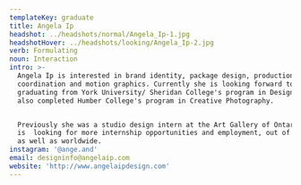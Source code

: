 ```yaml
---
templateKey: graduate
title: Angela Ip
headshot: ../headshots/normal/Angela_Ip-1.jpg
headshotHover: ../headshots/looking/Angela_Ip-2.jpg
verb: Formulating
noun: Interaction
intro: >-
  Angela Ip is interested in brand identity, package design, production
  coordination and motion graphics. Currently she is looking forward to
  graduating from York University/ Sheridan College's program in Design and has
  also completed Humber College's program in Creative Photography. 


  Previously she was a studio design intern at the Art Gallery of Ontario and
  is  looking for more internship opportunities and employment, out of province
  as well as worldwide. 
instagram: '@ange.and'
email: designinfo@angelaip.com
website: 'http://www.angelaipdesign.com'
---
```


